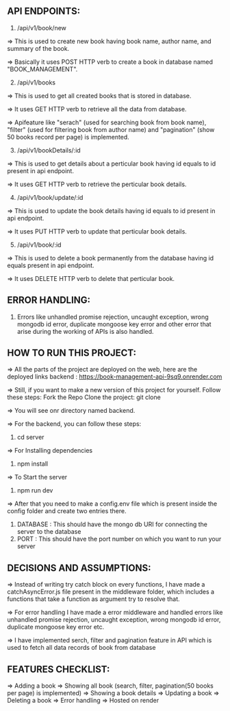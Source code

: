 API ENDPOINTS:
--------------
1. /api/v1/book/new

=> This is used to create new book having book name, author name, and summary of the book.

=> Basically it uses POST HTTP verb to create a book in database named "BOOK_MANAGEMENT".

2. /api/v1/books

=> This is used to get all created books that is stored in database.

=> It uses GET HTTP verb to retrieve all the data from database.

=> Apifeature like "serach" (used for searching book from book name), "filter" (used for filtering book from author name) and      "pagination" (show 50 books record per page) is implemented.

3. /api/v1/bookDetails/:id

=> This is used to get details about a perticular book having id equals to id present in api endpoint.

=> It uses GET HTTP verb to retrieve the perticular book details.

4. /api/v1/book/update/:id

=> This is used to update the book details having id equals to id present in api endpoint.

=> It uses PUT HTTP verb to update that perticular book details.

5. /api/v1/book/:id

=> This is used to delete a book permanently from the database having id equals present in api endpoint.

=> It uses DELETE HTTP verb to delete that perticular book.

ERROR HANDLING:
---------------
1. Errors like unhandled promise rejection, uncaught exception, wrong mongodb id error, duplicate mongoose key error and other error that arise during the working of APIs is also handled.

HOW TO RUN THIS PROJECT:
------------------------
=> All the parts of the project are deployed on the web, here are the deployed links
   backend : https://book-management-api-9sq9.onrender.com

=> Still, if you want to make a new version of this project for yourself. Follow these steps:
   Fork the Repo
   Clone the project: git clone <forked repo url>

=> You will see onr directory named backend.

=> For the backend, you can follow these steps:
   1. cd server

=> For Installing dependencies
   1. npm install

=> To Start the server
   1. npm run dev

=> After that you need to make a config.env file which is present inside the config folder and create two entries there.
   1. DATABASE : This should have the mongo db URI for connecting the server to the database
   2. PORT : This should have the port number on which you want to run your server

DECISIONS AND ASSUMPTIONS:
--------------------------
=> Instead of writing try catch block on every functions, I have made a catchAsyncError.js file present in the middleware folder, which includes a functions that take a function as argument try to resolve that.

=> For error handling I have made a error middleware and handled errors like unhandled promise rejection, uncaught exception, wrong mongodb id error, duplicate mongoose key error etc.

=> I have implemented serch, filter and pagination feature in API which is used to fetch all data records of book from database

FEATURES CHECKLIST:
-------------------
=> Adding a book 
=> Showing all book (search, filter, pagination(50 books per page) is implemented)
=> Showing a book details
=> Updating a book
=> Deleting a book
=> Error handling
=> Hosted on render
